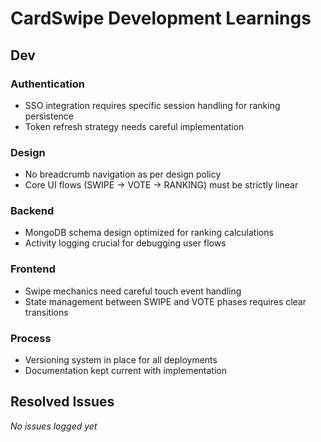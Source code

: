 # CardSwipe Development Learnings

## Dev

### Authentication
- SSO integration requires specific session handling for ranking persistence
- Token refresh strategy needs careful implementation

### Design
- No breadcrumb navigation as per design policy
- Core UI flows (SWIPE → VOTE → RANKING) must be strictly linear

### Backend
- MongoDB schema design optimized for ranking calculations
- Activity logging crucial for debugging user flows

### Frontend
- Swipe mechanics need careful touch event handling
- State management between SWIPE and VOTE phases requires clear transitions

### Process
- Versioning system in place for all deployments
- Documentation kept current with implementation

## Resolved Issues

*No issues logged yet*
